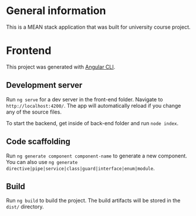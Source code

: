 # General information

This is a MEAN stack application that was built for university course project.

# Frontend

This project was generated with [Angular CLI](https://github.com/angular/angular-cli).

## Development server

Run `ng serve` for a dev server in the front-end folder. Navigate to `http://localhost:4200/`. The app will automatically reload if you change any of the source files.

To start the backend, get inside of back-end folder and run `node index`.

## Code scaffolding

Run `ng generate component component-name` to generate a new component. You can also use `ng generate directive|pipe|service|class|guard|interface|enum|module`.

## Build

Run `ng build` to build the project. The build artifacts will be stored in the `dist/` directory.
